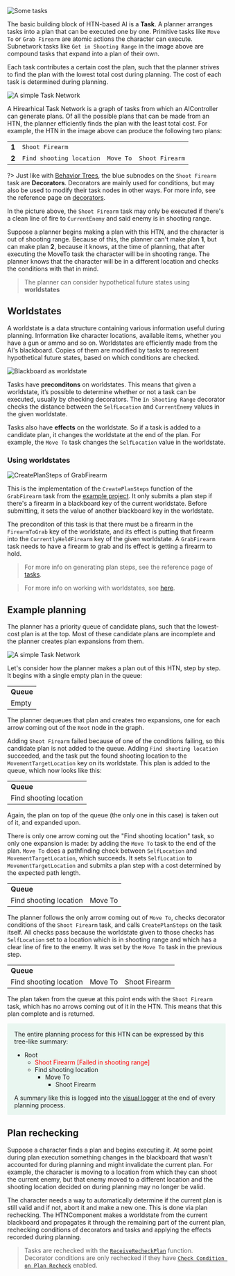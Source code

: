 ![Some tasks](_media/tasks.png ':size=400')

The basic building block of HTN-based AI is a **Task**. A planner arranges tasks into a plan that can be executed one by one. Primitive tasks like `Move To` or `Grab Firearm` are atomic actions the character can execute. Subnetwork tasks like `Get in Shooting Range` in the image above are compound tasks that expand into a plan of their own.

Each task contributes a certain cost the plan, such that the planner strives to find the plan with the lowest total cost during planning. The cost of each task is determined during planning.

![A simple Task Network](_media/simple_htn.png ':size=800')

A Hirearhical Task Network is a graph of tasks from which an AIController can generate plans. Of all the possible plans that can be made from an HTN, the planner efficiently finds the plan with the least total cost. For example, the HTN in the image above can produce the following two plans:

<table>
<tr>
    <td><b>1</b></td>
    <td><code>Shoot Firearm</code></td>
</tr>
<tr>
    <td><b>2</b></td>
    <td><code>Find shooting location</code></td>
    <td><code>Move To</code></td>
    <td><code>Shoot Firearm</code></td>
</tr>
</table>

?> Just like with [Behavior Trees](https://docs.unrealengine.com/en-US/Engine/ArtificialIntelligence/BehaviorTrees/BehaviorTreesOverview/index.html), the blue subnodes on the `Shoot Firearm` task are **Decorators**. Decorators are mainly used for conditions, but may also be used to modify their task nodes in other ways. For more info, see the reference page on [decorators](decorator.md). 

In the picture above, the `Shoot Firearm` task may only be executed if there's a clean line of fire to `CurrentEnemy` and said enemy is in shooting range.

Suppose a planner begins making a plan with this HTN, and the character is out of shooting range. Because of this, the planner can't make plan **1**, but can make plan **2**, because it knows, at the time of planning, that after executing the MoveTo task the character will be in shooting range. The planner knows that the character will be in a different location and checks the conditions with that in mind.   

> The planner can consider hypothetical future states using **worldstates**

## Worldstates

A worldstate is a data structure containing various information useful during planning. 
Information like character locations, available items, whether you have a gun or ammo and so on. 
Worldstates are efficiently made from the AI's blackboard. Copies of them are modified by tasks to represent hypothetical future states, based on which conditions are checked.

![Blackboard as worldstate](_media/blackboard.png ':size=600')

Tasks have **preconditons** on worldstates. 
This means that given a worldstate, it’s possible to determine whether or not a task can be executed, usually by checking decorators. The `In Shooting Range` decorator checks the distance between the `SelfLocation` and `CurrentEnemy` values in the given worldstate.

Tasks also have **effects** on the worldstate. So if a task is added to a candidate plan, it changes the worldstate at the end of the plan. 
For example, the `Move To` task changes the `SelfLocation` value in the worldstate.

### Using worldstates

![CreatePlanSteps of GrabFirearm](_media/grab_firearm_create_plan_steps.png ':size=1200')

This is the implementation of the `CreatePlanSteps` function of the `GrabFirearm` task from the [example project](https://github.com/maksmaisak/htn-example-project). It only submits a plan step if there's a firearm in a blackboard key of the current worldstate. Before submitting, it sets the value of another blackboard key in the worldstate. 

The preconditon of this task is that there must be a firearm in the `FirearmToGrab` key of the worldstate, and its effect is putting that firearm into the `CurrentlyHeldFirearm` key of the given worldstate. A `GrabFirearm` task needs to have a firearm to grab and its effect is getting a firearm to hold.

> For more info on generating plan steps, see the reference page of [tasks](task?id=planning).

> For more info on working with worldstates, see [here](manipulating-worldstates.md).

## Example planning

The planner has a priority queue of candidate plans, such that the lowest-cost plan is at the top. 
Most of these candidate plans are incomplete and the planner creates plan expansions from them.

![A simple Task Network](_media/simple_htn.png ':size=800')

Let's consider how the planner makes a plan out of this HTN, step by step. 
It begins with a single empty plan in the queue:

<table>
    <tr><td><b>Queue</b></td></tr>
    <tr><td>Empty</td></tr>
</table>

The planner dequeues that plan and creates two expansions, one for each arrow coming out of the `Root` node in the graph. 

Adding `Shoot Firearm` failed because of one of the conditions failing, so this candidate plan is not added to the queue. 
Adding `Find shooting location` succeeded, and the task put the found shooting location to the  `MovementTargetLocation` key on its worldstate. This plan is added to the queue, which now looks like this:

<table>
    <tr><td><b>Queue</b></td></tr>
    <tr><td>Find shooting location</td></tr>
</table>

Again, the plan on top of the queue (the only one in this case) is taken out of it, and expanded upon.

There is only one arrow coming out the "Find shooting location" task, so only one expansion is made: by adding the `Move To` task to the end of the plan.
`Move To` does a pathfinding check between `SelfLocation` and `MovementTargetLocation`, which succeeds. It sets `SelfLocation` to `MovementTargetLocation` and submits a plan step with a cost determined by the expected path length.

<table>
    <tr><td><b>Queue</b></td></tr>
    <tr>
        <td>Find shooting location</td>
        <td>Move To</td>
    </tr>
</table>

The planner follows the only arrow coming out of `Move To`, checks decorator conditions of the `Shoot Firearm` task, and calls `CreatePlanSteps` on the task itself. All checks pass because the worldstate given to those checks has `SelfLocation` set to a location which is in shooting range and which has a clear line of fire to the enemy. It was set by the `Move To` task in the previous step.

<table>
    <tr><td><b>Queue</b></td></tr>
    <tr>
        <td>Find shooting location</td>
        <td>Move To</td>
        <td>Shoot Firearm</td>
    </tr>
</table>

The plan taken from the queue at this point ends with the `Shoot Firearm` task, which has no arrows coming out of it in the HTN. This means that this plan complete and is returned.

<div style="background: rgba(66,185,131,.1); border-radius: 2px; padding: 1rem; padding-bottom: 0.1px;">
The entire planning process for this HTN can be expressed by this tree-like summary:

- Root
    - <span style="color: red;">Shoot Firearm [Failed in shooting range]</span>
    - Find shooting location
        - Move To
            - Shoot Firearm

A summary like this is logged into the [visual logger](vislog?id=logging-the-planning-process) at the end of every planning process.
</div>
            
## Plan rechecking

Suppose a character finds a plan and begins executing it. At some point during plan execution something changes in the blackboard that wasn't accounted for during planning and might invalidate the current plan. For example, the character is moving to a location from which they can shoot the current enemy, but that enemy moved to a different location and the shooting location decided on during planning may no longer be valid.

The character needs a way to automatically determine if the current plan is still valid and if not, abort it and make a new one. This is done via plan rechecking. The HTNComponent makes a worldstate from the current blackboard and propagates it through the remaining part of the current plan, rechecking conditions of decorators and tasks and applying the effects recorded during planning.

> Tasks are rechecked with the [`ReceiveRecheckPlan`](task?id=receiverecheckplan) function.
<br>Decorator conditions are only rechecked if they have [`Check Condition on Plan Recheck`](decorator?id=condition-check-time) enabled.